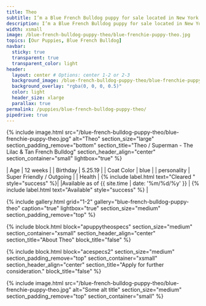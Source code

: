 ```yaml
---
title: Theo
subtitle: I’m a Blue French Bulldog puppy for sale located in New York City. And not just a regular lilac, lilac with tan points, which makes me **really rare**.
description: I’m a Blue French Bulldog puppy for sale located in New York City. And not just a regular lilac, lilac with tan points, which makes me **really rare**.
width: xsmall
image: /blue-french-bulldog-puppy-theo/blue-frenchie-puppy-theo.jpg
topics: [Our Puppies, Blue French Bulldog]
navbar:
  sticky: true
  transparent: true
  transparent_color: light
header:
  layout: center # Options: center 1-2 or 2-3
  background_image: /blue-french-bulldog-puppy-theo/blue-frenchie-puppy-theo.jpg
  background_overlay: "rgba(0, 0, 0, 0.5)"
  color: light
  header_size: xlarge
  parallax: true
permalink: /puppies/blue-french-bulldog-puppy-theo/
pipedrive: true
---
```


{% include image.html 
	src="/blue-french-bulldog-puppy-theo/blue-frenchie-puppy-theo.jpg"
  alt="Theo"
  section_size="large"
  section_padding_remove="bottom"
  section_title="Theo / Superman - The Lilac & Tan French Bulldog"
  section_header_align="center"
  section_container="small"
  lightbox="true"
%}


| Age     | 12 weeks  |
| Birthday     | 5.25.19   |
| Coat Color     | blue   |
| personality     | Super Friendly / Outgoing  |
| Health     |  {% include label.html text="Cleared " style="success" %}|
|Available as of {{ site.time | date: '%m/%d/%y' }}  | {% include label.html text="Available" style="success" %} |

{% include gallery.html 
	grid="1-2"
	gallery="blue-french-bulldog-puppy-theo"
	caption="true"
	lightbox="true"
  section_size="medium"
  section_padding_remove="top"
%}

{% include block.html 
  block="apuppytheospecs"
  section_size="medium"
  section_container="xsmall"
  section_header_align="center"
  section_title="About Theo"
  block_title="false"
%}


{% include block.html 
  block="acespecs2"
  section_size="medium"
  section_padding_remove="top"
  section_container="xsmall"
  section_header_align="center"
  section_title="Apply for further consideration."
  block_title="false"
%}

{% include image.html 
	src="/blue-french-bulldog-puppy-theo/blue-frenchie-puppy-theo.jpg"
  alt="Some alt title"
  section_size="medium"
  section_padding_remove="top"
  section_container="small"
%}